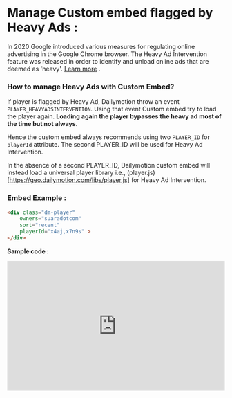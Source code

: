 # Manage Custom embed flagged by Heavy Ads :

In 2020 Google introduced various measures for regulating online advertising in the Google Chrome browser. The Heavy Ad Intervention feature was released in order to identify and unload online ads that are deemed as 'heavy'. [Learn more](https://faq.dailymotion.com/hc/en-us/articles/4414693854738-Manage-player-integration-flagged-by-Heavy-Ad) .

### How to manage Heavy Ads with Custom Embed? 

If player is flagged by Heavy Ad, Dailymotion throw an event `PLAYER_HEAVYADSINTERVENTION`. Using that event Custom embed try to load the player again. **Loading again the player bypasses the heavy ad most of the time but not always**.

Hence the custom embed always recommends using two `PLAYER_ID` for `playerId` attribute. The second PLAYER_ID will be used for Heavy Ad Intervention.

In the absence of a second PLAYER_ID, Dailymotion custom embed will instead load a universal player library i.e., (player.js)[https://geo.dailymotion.com/libs/player.js] for Heavy Ad Intervention.

### Embed Example :

```html
<div class="dm-player" 
    owners="suaradotcom"
    sort="recent" 
    playerId="x4aj,x7n9s" >
</div>
```
**Sample code :**

<iframe height="300" style="width: 100%;" scrolling="no" title="Manage Heavy Ad" src="https://codepen.io/skhassandaily/embed/KKQzxGj?default-tab=html%2Cresult&theme-id=light" frameborder="no" loading="lazy" allowtransparency="true" allowfullscreen="true">
  See the Pen <a href="https://codepen.io/skhassandaily/pen/KKQzxGj">
  Manage Heavy Ad</a> by skhassandaily (<a href="https://codepen.io/skhassandaily">@skhassandaily</a>)
  on <a href="https://codepen.io">CodePen</a>.
</iframe>

